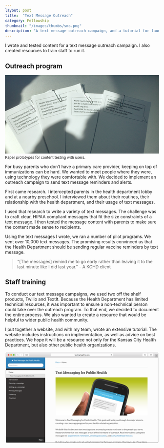 ```yaml
---
layout: post
title:  "Text Message Outreach"
category: Fellowship
thumbnail: "/images/thumbs/sms.png"
description: "A text message outreach campaign, and a tutorial for launching your own."
---
```


I wrote and tested content for a text message outreach campaign. I also created resources to train staff to run it.

## Outreach program

![Conducting usability testing of text messages](/images/outreach-sms-usability.png)
<small>Paper prototypes for content testing with users.</small>

For busy parents who don’t have a primary care provider, keeping on top of immunizations can be hard. We wanted to meet people where they were, using technology they were comfortable with. We decided to implement an outreach campaign to send text message reminders and alerts. 

First came research. I intercepted parents in the health department lobby and at a nearby preschool. I interviewed them about their routines, their relationship with the health department, and their usage of text messages.

I used that research to write a variety of text messages. The challenge was to craft clear, HIPAA compliant messages that fit the size constraints of a text message. I then tested the message content with parents to make sure the content made sense to recipients.

Using the text messages I wrote, we ran a number of pilot programs. We sent over 10,000 text messages. The promising results convinced us that the Health Department should be sending regular vaccine reminders by text message. 

> "[The messages] remind me to go early rather than leaving it to the last minute like I did last year." - A KCHD client

## Staff training 

To conduct our text message campaigns, we used two off the shelf products, Twilio and TextIt. Because the Health Department has limited technical resources, it was important to ensure a non-technical person could take over the outreach program. To that end, we decided to document the entire process. We also wanted to create a resource that would be helpful to wider public health community.

I put together a website, and with my team, wrote an extensive tutorial. The website includes instructions on implementation, as well as advice on best practices. We hope it will be a resource not only for the Kansas City Health Department, but also other public health organizations.

![Text Messaging for Public Health tutorial screenshot](/images/outreach-sms-tutorial.png)